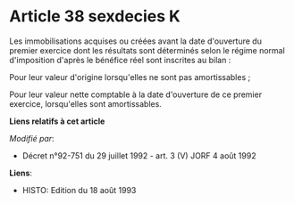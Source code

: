 # Article 38 sexdecies K

Les immobilisations acquises ou créées avant la date d'ouverture du premier exercice dont les résultats sont déterminés selon
le régime normal d'imposition d'après le bénéfice réel sont inscrites au bilan :

Pour leur valeur d'origine lorsqu'elles ne sont pas amortissables ;

Pour leur valeur nette comptable à la date d'ouverture de ce premier exercice, lorsqu'elles sont amortissables.

**Liens relatifs à cet article**

_Modifié par_:

  - Décret n°92-751 du 29 juillet 1992 - art. 3 (V) JORF 4 août 1992

**Liens**:

  - HISTO: Edition du 18 août 1993
